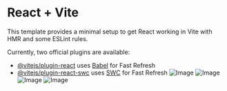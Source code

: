 # React + Vite

This template provides a minimal setup to get React working in Vite with HMR and some ESLint rules.

Currently, two official plugins are available:

- [@vitejs/plugin-react](https://github.com/vitejs/vite-plugin-react/blob/main/packages/plugin-react/README.md) uses [Babel](https://babeljs.io/) for Fast Refresh
- [@vitejs/plugin-react-swc](https://github.com/vitejs/vite-plugin-react-swc) uses [SWC](https://swc.rs/) for Fast Refresh
![Image](https://github.com/user-attachments/assets/9b14a213-2a1e-4b2d-97e9-6098647db49f)
![Image](https://github.com/user-attachments/assets/27e8a92f-2a75-4a49-bc9f-af22aeb5ca81)
![Image](https://github.com/user-attachments/assets/a54a3045-fa50-4059-8d2e-9e0b4f732672)
![Image](https://github.com/user-attachments/assets/9fd5a7e6-c265-4e83-bbed-a3f6e3dc91b8)
